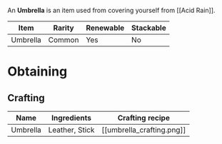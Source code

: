 An **Umbrella** is an item used from covering yourself from [[Acid Rain]].

| Item     | Rarity | Renewable | Stackable |
| -------- | ------ | --------- | --------- |
| Umbrella | Common | Yes       | No        | 

# Obtaining
## Crafting

| Name     | Ingredients    | Crafting recipe           |
| -------- | -------------- | ------------------------- |
| Umbrella | Leather, Stick | [[umbrella_crafting.png]] | 

